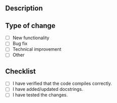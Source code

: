 ## Description

<!-- Brief description of the proposed change(s) -->

## Type of change

- [ ] New functionality
- [ ] Bug fix
- [ ] Technical improvement
- [ ] Other

## Checklist

- [ ] I have verified that the code compiles correctly.
- [ ] I have added/updated docstrings.
- [ ] I have tested the changes.
